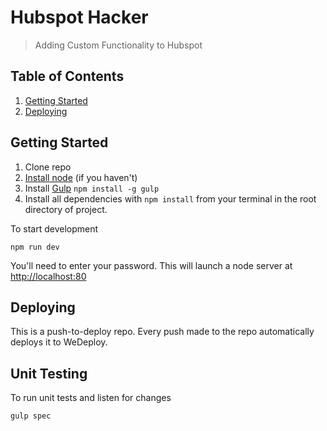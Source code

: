 # Hubspot Hacker
> Adding Custom Functionality to Hubspot

## Table of Contents
1. [Getting Started](#getting-started)
2. [Deploying](#deploying)

## Getting Started

1. Clone repo
2. [Install node](https://nodejs.org/en/) (if you haven't)
3. Install [Gulp](http://gulpjs.com/) `npm install -g gulp`
4. Install all dependencies with `npm install` from your terminal in the root directory of project.

To start development

```
npm run dev
```

You'll need to enter your password. This will launch a node server at <a href="http://localhost:80">http://localhost:80</a>

## Deploying

This is a push-to-deploy repo. Every push made to the repo automatically deploys it to WeDeploy.

## Unit Testing

To run unit tests and listen for changes

```
gulp spec
```